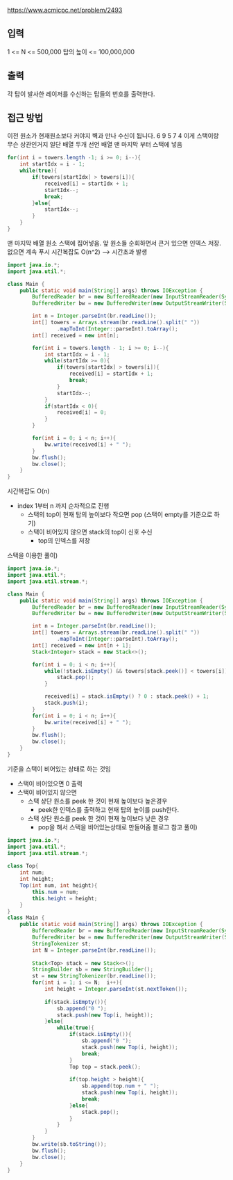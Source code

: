 https://www.acmicpc.net/problem/2493

## 입력
1 <= N <= 500,000
탑의 높이 <= 100,000,000
## 출력
각 탑이 발사한 레이저를 수신하는 탑들의 번호를 출력한다. 

## 접근 방법
이전 원소가 현재원소보다 커야지 벽과 만나 수신이 됩니다. 
6 9 5 7 4
이게 스택이랑 무슨 상관인거지 
일단 배열 두개 선언 배열 맨 마지막 부터 스택에 넣음 

```java
for(int i = towers.length -1; i >= 0; i--){
	int startIdx = i - 1;
	while(true){
		if(towers[startIdx] > towers[i]){
			received[i] = startIdx + 1;
			startIdx--;
			break;
		}else{
			startIdx--;
		}
	}
}
```

맨 마지막 배열 원소 스택에 집어넣음.
앞 원소들 순회하면서 큰거 있으면 인덱스 저장. 없으면 계속 푸시 
시간복잡도 O(n^2) --> 시간초과 발생
```java
import java.io.*;
import java.util.*;

class Main {
    public static void main(String[] args) throws IOException {
        BufferedReader br = new BufferedReader(new InputStreamReader(System.in));
        BufferedWriter bw = new BufferedWriter(new OutputStreamWriter(System.out));

        int n = Integer.parseInt(br.readLine());
        int[] towers = Arrays.stream(br.readLine().split(" "))
                .mapToInt(Integer::parseInt).toArray();
        int[] received = new int[n];

        for(int i = towers.length - 1; i >= 0; i--){
            int startIdx = i - 1;
            while(startIdx >= 0){  
                if(towers[startIdx] > towers[i]){
                    received[i] = startIdx + 1;
                    break;
                }
                startIdx--;
            }
            if(startIdx < 0){  
                received[i] = 0;
            }
        }

        for(int i = 0; i < n; i++){ 
            bw.write(received[i] + " ");
        }
        bw.flush();
        bw.close();
    }
}
```

시간복잡도 O(n)
- index 1부터 n 까지 순차적으로 진행
	- 스택의 top이 현재 탑의 높이보다 작으면 pop (스택이 empty를 기준으로 하기)
	- 스택이 비어있지 않으면  stack의 top이 신호 수신
		- top의 인덱스를 저장

스택을 이용한 풀이)
```java
import java.io.*;
import java.util.*;
import java.util.stream.*;

class Main {
    public static void main(String[] args) throws IOException {
        BufferedReader br = new BufferedReader(new InputStreamReader(System.in));
        BufferedWriter bw = new BufferedWriter(new OutputStreamWriter(System.out));

        int n = Integer.parseInt(br.readLine());
        int[] towers = Arrays.stream(br.readLine().split(" "))
                .mapToInt(Integer::parseInt).toArray();
        int[] received = new int[n + 1];
        Stack<Integer> stack = new Stack<>();

        for(int i = 0; i < n; i++){
            while(!stack.isEmpty() && towers[stack.peek()] < towers[i]){
                stack.pop();
            }

            received[i] = stack.isEmpty() ? 0 : stack.peek() + 1;
            stack.push(i);
        }
        for(int i = 0; i < n; i++){
            bw.write(received[i] + " ");
        }
        bw.flush();
        bw.close();
    }
}
```

기준을 스택이 비어있는 상태로 하는 것임
- 스택이 비어있으면 0 출력
- 스택이 비어있지 않으면
	- 스택 상단 원소를 peek 한 것이 현재 높이보다 높은경우
		- peek한 인덱스를 출력하고 현재 탑의 높이를 push한다.
	- 스택 상단 원소를 peek 한 것이 현재 높이보다 낮은 경우
		- pop을 해서 스택을 비어있는상태로 만들어줌
블로그 참고 풀이)
```java
import java.io.*;  
import java.util.*;  
import java.util.stream.*;  
  
class Top{  
    int num;  
    int height;  
    Top(int num, int height){  
        this.num = num;  
        this.height = height;  
    }  
}  
class Main {  
    public static void main(String[] args) throws IOException {  
        BufferedReader br = new BufferedReader(new InputStreamReader(System.in));  
        BufferedWriter bw = new BufferedWriter(new OutputStreamWriter(System.out));  
        StringTokenizer st;  
        int N = Integer.parseInt(br.readLine());  
  
        Stack<Top> stack = new Stack<>();  
        StringBuilder sb = new StringBuilder();  
        st = new StringTokenizer(br.readLine());  
        for(int i = 1; i <= N;  i++){  
            int height = Integer.parseInt(st.nextToken());  
  
            if(stack.isEmpty()){  
                sb.append("0 ");  
                stack.push(new Top(i, height));  
            }else{  
                while(true){  
                    if(stack.isEmpty()){  
                        sb.append("0 ");  
                        stack.push(new Top(i, height));  
                        break;  
                    }  
                    Top top = stack.peek();  
  
                    if(top.height > height){  
                        sb.append(top.num + " ");  
                        stack.push(new Top(i, height));  
                        break;  
                    }else{  
                        stack.pop();  
                    }  
                }  
            }  
        }  
        bw.write(sb.toString());  
        bw.flush();  
        bw.close();  
    }  
}
```
